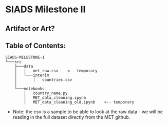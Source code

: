 # SIADS Milestone II
## Artifact or Art?

## Table of Contents:
```
SIADS-MILESTONE-1
└───src
    ├───data
    │   │   met_raw.csv    <-- temporary
    │   └───interim
    │       │   countries.csv
    │       
    └───notebooks
        │   country_name.py
        │   MET_data_cleaning.ipynb
        │   MET_data_cleaning_old.ipynb    <-- temporary
```

* Note: the csv is a sample to be able to look at the raw data - we will be reading in the full dataset directly from the MET github.